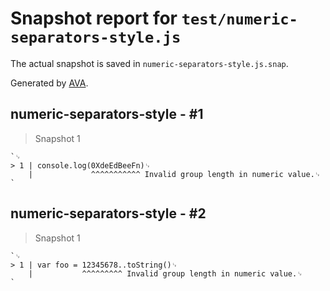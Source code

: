# Snapshot report for `test/numeric-separators-style.js`

The actual snapshot is saved in `numeric-separators-style.js.snap`.

Generated by [AVA](https://avajs.dev).

## numeric-separators-style - #1

> Snapshot 1

    `␊
    > 1 | console.log(0XdeEdBeeFn)␊
        |             ^^^^^^^^^^^ Invalid group length in numeric value.␊
    `

## numeric-separators-style - #2

> Snapshot 1

    `␊
    > 1 | var foo = 12345678..toString()␊
        |           ^^^^^^^^^ Invalid group length in numeric value.␊
    `

